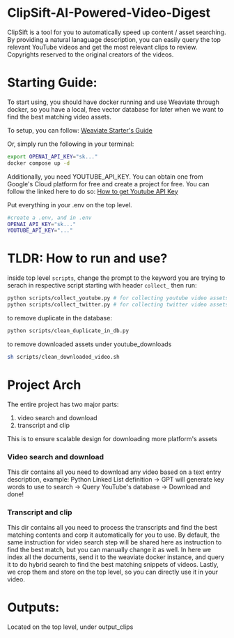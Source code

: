 # ClipSift-AI-Powered-Video-Digest

ClipSift is a tool for you to automatically speed up content / asset searching. By providing a natural lanaguage description, you can easily query the top relevant YouTube videos and get the most relevant clips to review. Copyrights reserved to the original creators of the videos.

# Starting Guide:

To start using, you should have docker running and use Weaviate through docker, so you have a local, free vector database for later when we want to find the best matching video assets.

To setup, you can follow: [Weaviate Starter's Guide](https://weaviate.io/developers/weaviate/quickstart#can-i-use-another-deployment-method)

Or, simply run the following in your terminal:

```bash
export OPENAI_API_KEY="sk..."
docker compose up -d
```

Additionally, you need YOUTUBE_API_KEY. You can obtain one from Google's Cloud platform for free and create a project for free.
You can follow the linked here to do so: [How to get Youtube API Key](https://stackoverflow.com/a/44399524)

Put everything in your .env on the top level.

```bash
#create a .env, and in .env
OPENAI_API_KEY="sk..."
YOUTUBE_API_KEY="..."
```

# TLDR: How to run and use?

inside top level `scripts`, change the prompt to the keyword you are trying to serach in respective script starting with
header `collect_`
then run:

```bash
python scripts/collect_youtube.py # for collecting youtube video assets
python scripts/collect_twitter.py # for collecting twitter video assets
```

to remove duplicate in the database:

```bash
python scripts/clean_duplicate_in_db.py
```

to remove downloaded assets under youtube_downloads

```bash
sh scripts/clean_downloaded_video.sh
```

# Project Arch

The entire project has two major parts:

1. video search and download
2. transcript and clip

This is to ensure scalable design for downloading more platform's assets

### Video search and download

This dir contains all you need to download any video based on a text entry description, example: Python Linked List definition -> GPT will generate key words to use to search -> Query YouTube's database -> Download and done!

### Transcript and clip

This dir contains all you need to process the transcripts and find the best matching contents and corp it automatically for you to use. By default, the same instruction for video search step will be shared here as instruction to find the best match, but you can manually change it as well. In here we index all the documents, send it to the weaviate docker instance, and query it to do hybrid search to find the best matching snippets of videos. Lastly, we crop them and store on the top level, so you can directly use it in your video.

# Outputs:

Located on the top level, under output_clips

